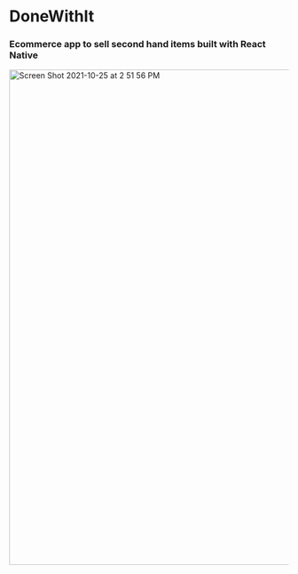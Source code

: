 # DoneWithIt

### Ecommerce app to sell second hand items built with **React Native**

<img width="892" alt="Screen Shot 2021-10-25 at 2 51 56 PM" src="https://user-images.githubusercontent.com/52841881/138776322-8d1601d6-21ee-41a0-ace6-94b33574fd8d.png">

